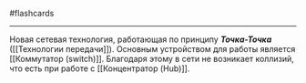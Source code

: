 #flashcards
***
Новая сетевая технология, работающая по принципу ***Точка-Точка*** ([[Технологии передачи]]).
Основным устройством для работы является [[Коммутатор (switch)]]. Благодаря этому в сети не возникает коллизий, что есть при работе с [[Концентратор (Hub)]].
<!--SR:!2025-10-06,10,270-->